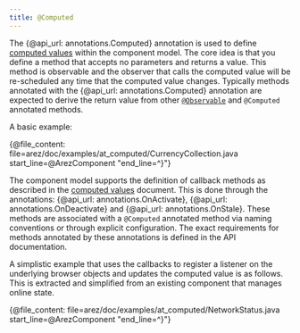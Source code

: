 ```yaml
---
title: @Computed
---
```


The {@api_url: annotations.Computed} annotation is used to define [computed values](computed_values.md) within
the component model. The core idea is that you define a method that accepts no parameters and returns a value.
This method is observable and the observer that calls the computed value will be re-scheduled any time that the
computed value changes. Typically methods annotated with the {@api_url: annotations.Computed} annotation are
expected to derive the return value from other [`@Observable`](at_observable.md) and `@Computed` annotated methods.

A basic example:

{@file_content: file=arez/doc/examples/at_computed/CurrencyCollection.java start_line=@ArezComponent "end_line=^}"}

The component model supports the definition of callback methods as described in the
[computed values](computed_values.md) document. This is done through the annotations:
{@api_url: annotations.OnActivate}, {@api_url: annotations.OnDeactivate} and {@api_url: annotations.OnStale}.
These methods are associated with a `@Computed` annotated method via naming conventions or through explicit
configuration. The exact requirements for methods annotated by these annotations is defined in the API documentation.

A simplistic example that uses the callbacks to register a listener on the underlying browser objects and
updates the computed value is as follows. This is extracted and simplified from an existing component that
manages online state.

{@file_content: file=arez/doc/examples/at_computed/NetworkStatus.java start_line=@ArezComponent "end_line=^}"}
